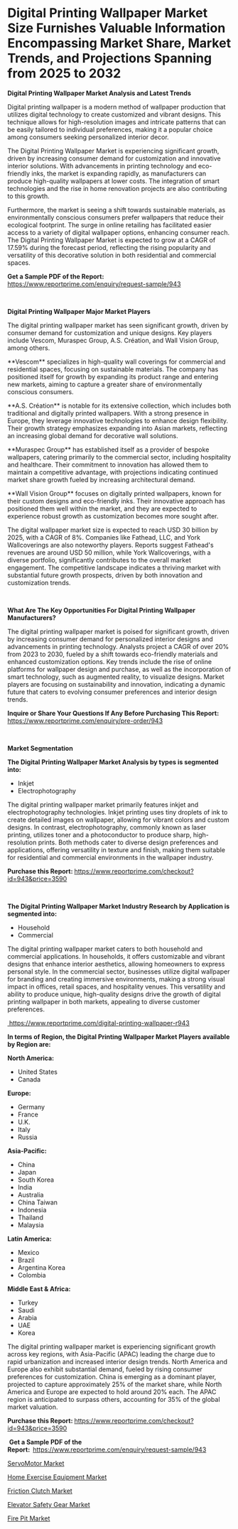 <p><h1>Digital Printing Wallpaper Market Size Furnishes Valuable Information Encompassing Market Share, Market Trends, and Projections Spanning from 2025 to 2032</h1></p><p><strong>Digital Printing Wallpaper Market Analysis and Latest Trends</strong></p>
<p><p>Digital printing wallpaper is a modern method of wallpaper production that utilizes digital technology to create customized and vibrant designs. This technique allows for high-resolution images and intricate patterns that can be easily tailored to individual preferences, making it a popular choice among consumers seeking personalized interior decor. </p><p>The Digital Printing Wallpaper Market is experiencing significant growth, driven by increasing consumer demand for customization and innovative interior solutions. With advancements in printing technology and eco-friendly inks, the market is expanding rapidly, as manufacturers can produce high-quality wallpapers at lower costs. The integration of smart technologies and the rise in home renovation projects are also contributing to this growth.</p><p>Furthermore, the market is seeing a shift towards sustainable materials, as environmentally conscious consumers prefer wallpapers that reduce their ecological footprint. The surge in online retailing has facilitated easier access to a variety of digital wallpaper options, enhancing consumer reach. The Digital Printing Wallpaper Market is expected to grow at a CAGR of 17.59% during the forecast period, reflecting the rising popularity and versatility of this decorative solution in both residential and commercial spaces.</p></p>
<p><strong>Get a Sample PDF of the Report:&nbsp;</strong> <a href="https://www.reportprime.com/enquiry/request-sample/943?utm_campaign=2286&utm_medium=2&utm_source=Github&utm_content=ia&utm_term=18032025&utm_id=digital-printing-wallpaper">https://www.reportprime.com/enquiry/request-sample/943</a></p>
<p>&nbsp;</p>
<p><strong>Digital Printing Wallpaper Major Market Players</strong></p>
<p><p>The digital printing wallpaper market has seen significant growth, driven by consumer demand for customization and unique designs. Key players include Vescom, Muraspec Group, A.S. Création, and Wall Vision Group, among others.</p><p>**Vescom** specializes in high-quality wall coverings for commercial and residential spaces, focusing on sustainable materials. The company has positioned itself for growth by expanding its product range and entering new markets, aiming to capture a greater share of environmentally conscious consumers.</p><p>**A.S. Création** is notable for its extensive collection, which includes both traditional and digitally printed wallpapers. With a strong presence in Europe, they leverage innovative technologies to enhance design flexibility. Their growth strategy emphasizes expanding into Asian markets, reflecting an increasing global demand for decorative wall solutions.</p><p>**Muraspec Group** has established itself as a provider of bespoke wallpapers, catering primarily to the commercial sector, including hospitality and healthcare. Their commitment to innovation has allowed them to maintain a competitive advantage, with projections indicating continued market share growth fueled by increasing architectural demand.</p><p>**Wall Vision Group** focuses on digitally printed wallpapers, known for their custom designs and eco-friendly inks. Their innovative approach has positioned them well within the market, and they are expected to experience robust growth as customization becomes more sought after.</p><p>The digital wallpaper market size is expected to reach USD 30 billion by 2025, with a CAGR of 8%. Companies like Fathead, LLC, and York Wallcoverings are also noteworthy players. Reports suggest Fathead's revenues are around USD 50 million, while York Wallcoverings, with a diverse portfolio, significantly contributes to the overall market engagement. The competitive landscape indicates a thriving market with substantial future growth prospects, driven by both innovation and customization trends.</p></p>
<p>&nbsp;</p>
<p><strong>What Are The Key Opportunities For Digital Printing Wallpaper Manufacturers?</strong></p>
<p><p>The digital printing wallpaper market is poised for significant growth, driven by increasing consumer demand for personalized interior designs and advancements in printing technology. Analysts project a CAGR of over 20% from 2023 to 2030, fueled by a shift towards eco-friendly materials and enhanced customization options. Key trends include the rise of online platforms for wallpaper design and purchase, as well as the incorporation of smart technology, such as augmented reality, to visualize designs. Market players are focusing on sustainability and innovation, indicating a dynamic future that caters to evolving consumer preferences and interior design trends.</p></p>
<p><strong>Inquire or Share Your Questions If Any Before Purchasing This Report:</strong> <a href="https://www.reportprime.com/enquiry/pre-order/943?utm_campaign=2286&utm_medium=2&utm_source=Github&utm_content=ia&utm_term=18032025&utm_id=digital-printing-wallpaper">https://www.reportprime.com/enquiry/pre-order/943</a></p>
<p>&nbsp;</p>
<p><strong>Market Segmentation</strong></p>
<p><strong>The Digital Printing Wallpaper Market Analysis by types is segmented into:</strong></p>
<p><ul><li>Inkjet</li><li>Electrophotography</li></ul></p>
<p><p>The digital printing wallpaper market primarily features inkjet and electrophotography technologies. Inkjet printing uses tiny droplets of ink to create detailed images on wallpaper, allowing for vibrant colors and custom designs. In contrast, electrophotography, commonly known as laser printing, utilizes toner and a photoconductor to produce sharp, high-resolution prints. Both methods cater to diverse design preferences and applications, offering versatility in texture and finish, making them suitable for residential and commercial environments in the wallpaper industry.</p></p>
<p><strong>Purchase this Report:&nbsp;</strong><a href="https://www.reportprime.com/checkout?id=943&price=3590&utm_campaign=2286&utm_medium=2&utm_source=Github&utm_content=ia&utm_term=18032025&utm_id=digital-printing-wallpaper">https://www.reportprime.com/checkout?id=943&price=3590</a></p>
<p>&nbsp;</p>
<p><strong>The Digital Printing Wallpaper Market Industry Research by Application is segmented into:</strong></p>
<p><ul><li>Household</li><li>Commercial</li></ul></p>
<p><p>The digital printing wallpaper market caters to both household and commercial applications. In households, it offers customizable and vibrant designs that enhance interior aesthetics, allowing homeowners to express personal style. In the commercial sector, businesses utilize digital wallpaper for branding and creating immersive environments, making a strong visual impact in offices, retail spaces, and hospitality venues. This versatility and ability to produce unique, high-quality designs drive the growth of digital printing wallpaper in both markets, appealing to diverse customer preferences.</p></p>
<p><a href="https://www.reportprime.com/digital-printing-wallpaper-r943?utm_campaign=2286&utm_medium=2&utm_source=Github&utm_content=ia&utm_term=18032025&utm_id=digital-printing-wallpaper">&nbsp;https://www.reportprime.com/digital-printing-wallpaper-r943</a></p>
<p><strong>In terms of Region, the Digital Printing Wallpaper Market Players available by Region are:</strong></p>
<p>
    <p> <strong> North America: </strong>
        <ul>
            <li>United States</li>
            <li>Canada</li>
        </ul>
        </p> 
    <p> <strong> Europe: </strong>
        <ul>
            <li>Germany</li>
            <li>France</li>
            <li>U.K.</li>
            <li>Italy</li>
            <li>Russia</li>
        </ul>
        </p> 
    <p> <strong> Asia-Pacific: </strong>
        <ul>
            <li>China</li>
            <li>Japan</li>
            <li>South Korea</li>
            <li>India</li>
            <li>Australia</li>
            <li>China Taiwan</li>
            <li>Indonesia</li>
            <li>Thailand</li>
            <li>Malaysia</li>
        </ul>
        </p> 
    <p> <strong> Latin America: </strong>
        <ul>
            <li>Mexico</li>
            <li>Brazil</li>
            <li>Argentina Korea</li>
            <li>Colombia</li>
        </ul>
        </p> 
    <p> <strong> Middle East & Africa: </strong>
        <ul>
            <li>Turkey</li>
            <li>Saudi</li>
            <li>Arabia</li>
            <li>UAE</li>
            <li>Korea</li>
        </ul>
    </p>
    </p>
<p><p>The digital printing wallpaper market is experiencing significant growth across key regions, with Asia-Pacific (APAC) leading the charge due to rapid urbanization and increased interior design trends. North America and Europe also exhibit substantial demand, fueled by rising consumer preferences for customization. China is emerging as a dominant player, projected to capture approximately 25% of the market share, while North America and Europe are expected to hold around 20% each. The APAC region is anticipated to surpass others, accounting for 35% of the global market valuation.</p></p>
<p><strong>Purchase this Report: </strong><a href="https://www.reportprime.com/checkout?id=943&price=3590&utm_campaign=2286&utm_medium=2&utm_source=Github&utm_content=ia&utm_term=18032025&utm_id=digital-printing-wallpaper">https://www.reportprime.com/checkout?id=943&price=3590</a></p>
<p>&nbsp;<strong>Get a Sample PDF of the Report:&nbsp;&nbsp;</strong><a href="https://www.reportprime.com/enquiry/request-sample/943?utm_campaign=2286&utm_medium=2&utm_source=Github&utm_content=ia&utm_term=18032025&utm_id=digital-printing-wallpaper">https://www.reportprime.com/enquiry/request-sample/943</a></p>
<p><strong></strong></p>
<p><p><a href="https://www.linkedin.com/pulse/servomotor-market-analysis-present-size-growth-forecast-b8yhe?utm_campaign=2286&utm_medium=2&utm_source=Github&utm_content=ia&utm_term=18032025&utm_id=digital-printing-wallpaper">ServoMotor Market</a></p><p><a href="https://github.com/zemonarutaep/Market-Research-Report-List-1/blob/main/home-exercise-equipment-market.md?utm_campaign=2286&utm_medium=2&utm_source=Github&utm_content=ia&utm_term=18032025&utm_id=digital-printing-wallpaper">Home Exercise Equipment Market</a></p><p><a href="https://www.linkedin.com/pulse/friction-clutch-market-forecast-report-analysis-99-cagr-lwt6e?utm_campaign=2286&utm_medium=2&utm_source=Github&utm_content=ia&utm_term=18032025&utm_id=digital-printing-wallpaper">Friction Clutch Market</a></p><p><a href="https://www.linkedin.com/pulse/elevator-safety-gear-market-penetration-strategies-untapped-qam7e?utm_campaign=2286&utm_medium=2&utm_source=Github&utm_content=ia&utm_term=18032025&utm_id=digital-printing-wallpaper">Elevator Safety Gear Market</a></p><p><a href="https://github.com/ujanoandryvw/Market-Research-Report-List-1/blob/main/fire-pit-market.md?utm_campaign=2286&utm_medium=2&utm_source=Github&utm_content=ia&utm_term=18032025&utm_id=digital-printing-wallpaper">Fire Pit Market</a></p></p>